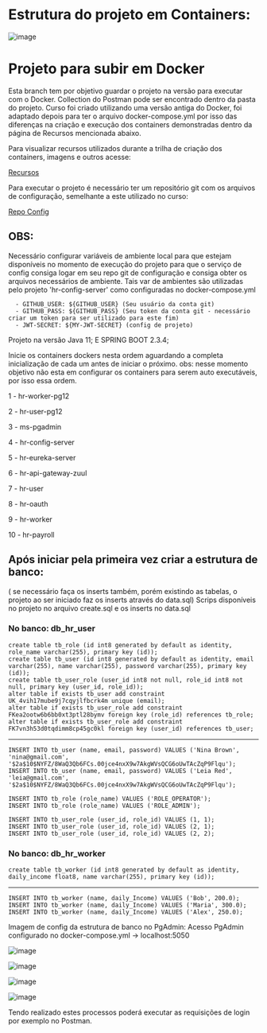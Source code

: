 # Estrutura do projeto em Containers:

![image](https://github.com/user-attachments/assets/d73f399d-e086-4738-87d8-85e07fbd1f92)


# Projeto para subir em Docker

Esta branch tem por objetivo guardar o projeto na versão para executar com o Docker.
Collection do Postman pode ser encontrado dentro da pasta do projeto.
Curso foi criado utilizando uma versão antiga do Docker, foi adaptado depois para ter o arquivo docker-compose.yml
por isso das diferenças na criação e execução dos containers demonstradas dentro da página de Recursos mencionada abaixo. 

Para visualizar recursos utilizados durante a trilha de criação dos containers, imagens e outros acesse:

[Recursos](https://github.com/Sammy192/MicroserviceDevSuperiorWsWorker/blob/docker/Resources.md)

Para executar o projeto é necessário ter um repositório git com os arquivos de configuração, semelhante a este utilizado no curso:

[Repo Config](https://github.com/acenelio/ms-course-configs)

## OBS:

Necessário configurar variáveis de ambiente local para que estejam disponíveis no momento de execução do projeto para que o serviço de config consiga logar em seu repo git
de configuração e consiga obter os arquivos necessários de ambiente.
Tais var de ambientes são utilizadas pelo projeto 'hr-config-server' como configuradas no docker-compose.yml

      - GITHUB_USER: ${GITHUB_USER} (Seu usuário da conta git)
      - GITHUB_PASS: ${GITHUB_PASS} (Seu token da conta git - necessário criar um token para ser utilizado para este fim)
      - JWT-SECRET: ${MY-JWT-SECRET} (config de projeto)

Projeto na versão Java 11;
E SPRING BOOT 2.3.4;

Inicie os containers dockers nesta ordem aguardando a completa inicialização de cada um antes de iniciar o próximo.
obs: nesse momento objetivo não esta em configurar os containers para serem auto executáveis, por isso essa ordem.

1 - hr-worker-pg12

2 - hr-user-pg12

3 - ms-pgadmin

4 - hr-config-server

5 - hr-eureka-server

6 - hr-api-gateway-zuul

7 - hr-user

8 - hr-oauth

9 - hr-worker

10 - hr-payroll




## Após iniciar pela primeira vez criar a estrutura de banco: 
( se necessário faça os inserts também, porém existindo as tabelas, o projeto ao ser iniciado faz os inserts através do data.sql)
Scrips disponíveis no projeto no arquivo create.sql e os inserts no data.sql

### No banco: db_hr_user
```
create table tb_role (id int8 generated by default as identity, role_name varchar(255), primary key (id));
create table tb_user (id int8 generated by default as identity, email varchar(255), name varchar(255), password varchar(255), primary key (id));
create table tb_user_role (user_id int8 not null, role_id int8 not null, primary key (user_id, role_id));
alter table if exists tb_user add constraint UK_4vih17mube9j7cqyjlfbcrk4m unique (email);
alter table if exists tb_user_role add constraint FKea2ootw6b6bb0xt3ptl28bymv foreign key (role_id) references tb_role;
alter table if exists tb_user_role add constraint FK7vn3h53d0tqdimm8cp45gc0kl foreign key (user_id) references tb_user;
```
----------------------------

```
INSERT INTO tb_user (name, email, password) VALUES ('Nina Brown', 'nina@gmail.com', '$2a$10$NYFZ/8WaQ3Qb6FCs.00jce4nxX9w7AkgWVsQCG6oUwTAcZqP9Flqu');
INSERT INTO tb_user (name, email, password) VALUES ('Leia Red', 'leia@gmail.com', '$2a$10$NYFZ/8WaQ3Qb6FCs.00jce4nxX9w7AkgWVsQCG6oUwTAcZqP9Flqu');

INSERT INTO tb_role (role_name) VALUES ('ROLE_OPERATOR');
INSERT INTO tb_role (role_name) VALUES ('ROLE_ADMIN');

INSERT INTO tb_user_role (user_id, role_id) VALUES (1, 1);
INSERT INTO tb_user_role (user_id, role_id) VALUES (2, 1);
INSERT INTO tb_user_role (user_id, role_id) VALUES (2, 2);
```

### No banco: db_hr_worker
```
create table tb_worker (id int8 generated by default as identity, daily_income float8, name varchar(255), primary key (id));
```
-------------------------- 
```
INSERT INTO tb_worker (name, daily_Income) VALUES ('Bob', 200.0);
INSERT INTO tb_worker (name, daily_Income) VALUES ('Maria', 300.0);
INSERT INTO tb_worker (name, daily_Income) VALUES ('Alex', 250.0);
```

Imagem de config da estrutura de banco no PgAdmin:
Acesso PgAdmin configurado no docker-compose.yml -> localhost:5050

![image](https://github.com/user-attachments/assets/a2d26e81-8935-4c20-a727-738239436e9f)

![image](https://github.com/user-attachments/assets/cfbe8e91-8e35-4688-88bd-4f8ff8e3157c)

![image](https://github.com/user-attachments/assets/a374b36d-6d54-4032-8371-680aabfadb0a)

![image](https://github.com/user-attachments/assets/cb944c35-ae3c-4ab4-b42f-8c86a8c4fd4b)


Tendo realizado estes processos poderá executar as requisições de login por exemplo no Postman.
